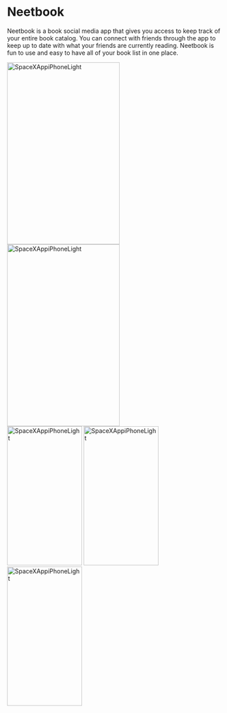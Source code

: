<h1>Neetbook</h1>
<p>Neetbook is a book social media app that gives you access to keep track of your entire book catalog. You can connect with friends through the app to keep up to date with what your friends are currently reading. Neetbook is fun to use and easy to have all of your book list in one place. </p>

<img width="262.5" height="425" alt="SpaceXAppiPhoneLight" src="https://github.com/user-attachments/assets/d5f6c90a-f141-42a2-a66e-18a2918b27f6"/>
<img width="262.5" height="425" alt="SpaceXAppiPhoneLight" src="https://github.com/user-attachments/assets/c2dfbd3b-4583-49ae-b3d1-4da6726d6c39"/>
<br>
<img width="175" height="325" alt="SpaceXAppiPhoneLight" src="https://github.com/user-attachments/assets/74a2e219-e4a3-4c16-8c0d-3a6207674f39"/>
<img width="175" height="325" alt="SpaceXAppiPhoneLight" src="https://github.com/user-attachments/assets/771cb312-6f42-4e0b-ab6c-43fe715c26b9"/>
<img width="175" height="325" alt="SpaceXAppiPhoneLight" src="https://github.com/user-attachments/assets/1eae375d-a3c0-448d-92e7-d93729e4048f"/>
